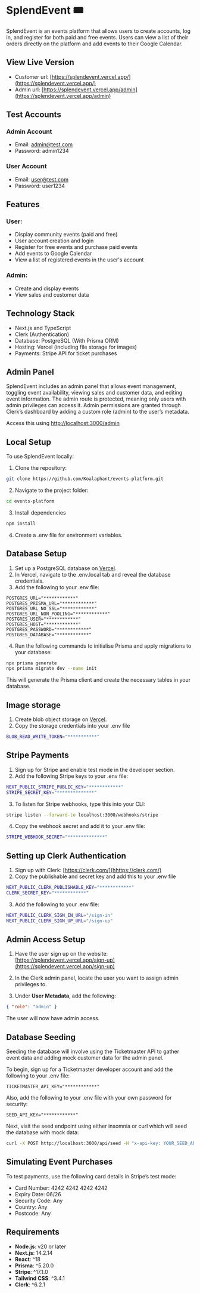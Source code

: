 # SplendEvent 🎟️

SplendEvent is an events platform that allows users to create accounts, log in, and register for both paid and free events. Users can view a list of their orders directly on the platform and add events to their Google Calendar.

## View Live Version

- Customer url: [https://splendevent.vercel.app/](https://splendevent.vercel.app/)
- Admin url: [https://splendevent.vercel.app/admin](https://splendevent.vercel.app/admin)

## Test Accounts

### Admin Account

- Email: admin@test.com
- Password: admin1234

### User Account

- Email: user@test.com
- Password: user1234

## Features

### User:

- Display community events (paid and free)
- User account creation and login
- Register for free events and purchase paid events
- Add events to Google Calendar
- View a list of registered events in the user's account

### Admin:

- Create and display events
- View sales and customer data

## Technology Stack

- Next.js and TypeScript
- Clerk (Authentication)
- Database: PostgreSQL (With Prisma ORM)
- Hosting: Vercel (including file storage for images)
- Payments: Stripe API for ticket purchases

## Admin Panel

SplendEvent includes an admin panel that allows event management, toggling event availability, viewing sales and customer data, and editing event information. The admin route is protected, meaning only users with admin privileges can access it. Admin permissions are granted through Clerk’s dashboard by adding a custom role (admin) to the user’s metadata.

Access this using [http://localhost:3000/admin](http://localhost:3000/admin)

## Local Setup

To use SplendEvent locally:

1.  Clone the repository:

```bash
git clone https://github.com/Koalaphant/events-platform.git
```

2. Navigate to the project folder:

```bash
cd events-platform
```

3. Install dependencies

```bash
npm install
```

4. Create a .env file for environment variables.

## Database Setup

1. Set up a PostgreSQL database on [Vercel](https://vercel.com/).
2. In Vercel, navigate to the .env.local tab and reveal the database credentials.
3. Add the following to your .env file:

```env
POSTGRES_URL="************"
POSTGRES_PRISMA_URL="************"
POSTGRES_URL_NO_SSL="************"
POSTGRES_URL_NON_POOLING="************"
POSTGRES_USER="************"
POSTGRES_HOST="************"
POSTGRES_PASSWORD="************"
POSTGRES_DATABASE="************"
```

4. Run the following commands to initialise Prisma and apply migrations to your database:

```bash
npx prisma generate
npx prisma migrate dev --name init
```

This will generate the Prisma client and create the necessary tables in your database.

## Image storage

1. Create blob object storage on [Vercel](https://vercel.com/).
2. Copy the storage credentials into your .env file

```bash
BLOB_READ_WRITE_TOKEN="***********"
```

## Stripe Payments

1. Sign up for Stripe and enable test mode in the developer section.
2. Add the following Stripe keys to your .env file:

```bash
NEXT_PUBLIC_STRIPE_PUBLIC_KEY="************"
STRIPE_SECRET_KEY="**************"
```

3. To listen for Stripe webhooks, type this into your CLI:

```bash
stripe listen --forward-to localhost:3000/webhooks/stripe
```

4. Copy the webhook secret and add it to your .env file:

```bash
STRIPE_WEBHOOK_SECRET="**************"
```

## Setting up Clerk Authentication

1. Sign up with Clerk: [https://clerk.com/](hhttps://clerk.com/)
2. Copy the publishable and secret key and add this to your .env file

```bash
NEXT_PUBLIC_CLERK_PUBLISHABLE_KEY="************"
CLERK_SECRET_KEY="************"
```

3. Add the following to your .env file:

```bash
NEXT_PUBLIC_CLERK_SIGN_IN_URL="/sign-in"
NEXT_PUBLIC_CLERK_SIGN_UP_URL="/sign-up"
```

## Admin Access Setup

1. Have the user sign up on the website: [https://splendevent.vercel.app/sign-up](https://splendevent.vercel.app/sign-up)

2. In the Clerk admin panel, locate the user you want to assign admin privileges to.

3. Under **User Metadata**, add the following:

```json
{ "role": "admin" }
```

The user will now have admin access.

## Database Seeding

Seeding the database will involve using the Ticketmaster API to gather event data and adding mock customer data for the admin panel.

To begin, sign up for a Ticketmaster developer account and add the following to your .env file:

```env
TICKETMASTER_API_KEY="************"
```

Also, add the following to your .env file with your own password for security:

```env
SEED_API_KEY="************"
```

Next, visit the seed endpoint using either insomnia or curl which will seed the database with mock data:

```bash
curl -X POST http://localhost:3000/api/seed -H "x-api-key: YOUR_SEED_API_KEY"
```

## Simulating Event Purchases

To test payments, use the following card details in Stripe’s test mode:

- Card Number: 4242 4242 4242 4242
- Expiry Date: 06/26
- Security Code: Any
- Country: Any
- Postcode: Any

## Requirements

- **Node.js**: v20 or later
- **Next.js**: 14.2.14
- **React**: ^18
- **Prisma**: ^5.20.0
- **Stripe**: ^17.1.0
- **Tailwind CSS**: ^3.4.1
- **Clerk**: ^6.2.1
